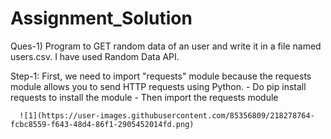 # Assignment_Solution

Ques-1) Program to GET random data of an user and write it in a file named users.csv. I have used Random Data API.


Step-1: First, we need to import "requests" module because the requests module allows you to send HTTP requests using Python.
      - Do pip install requests to install the module
      - Then import the requests module
      
      
      ![1](https://user-images.githubusercontent.com/85356809/218278764-fcbc8559-f643-48d4-86f1-2905452014fd.png)




